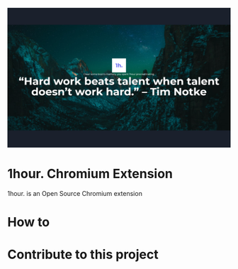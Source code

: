 ![1hour Chrome extension](./1hourbanner.png)

# 1hour. Chromium Extension

1hour. is an Open Source Chromium extension

# How to

# Contribute to this project
